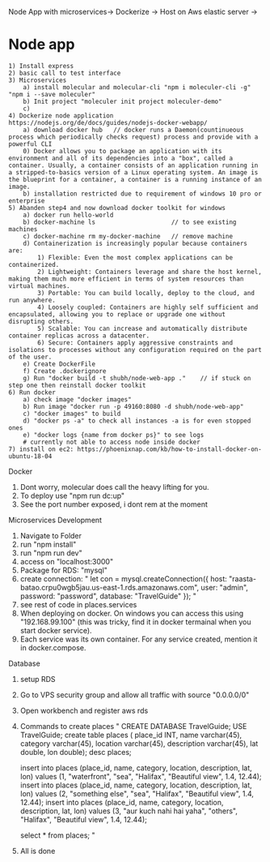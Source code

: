 Node App with microservices-> Dockerize -> Host on Aws elastic server -> 
# Node app
    1) Install express
    2) basic call to test interface
    3) Microservices 
        a) install molecular and molecular-cli "npm i moleculer-cli -g" "npm i --save moleculer"
        b) Init project "moleculer init project moleculer-demo"
        c) 
    4) Dockerize node application https://nodejs.org/de/docs/guides/nodejs-docker-webapp/
        a) download docker hub   // docker runs a Daemon(countinueous process which periodically checks request) process and provide with a powerful CLI
        0) Docker allows you to package an application with its environment and all of its dependencies into a "box", called a container. Usually, a container consists of an application running in a stripped-to-basics version of a Linux operating system. An image is the blueprint for a container, a container is a running instance of an image.
        b) installation restricted due to requirement of windows 10 pro or enterprise
    5) Abanden step4 and now download docker toolkit for windows
        a) docker run hello-world
        b) docker-machine ls                     // to see existing machines
        c) docker-machine rm my-docker-machine   // remove machine
        d) Containerization is increasingly popular because containers are:
            1) Flexible: Even the most complex applications can be containerized.
            2) Lightweight: Containers leverage and share the host kernel, making them much more efficient in terms of system resources than virtual machines.
            3) Portable: You can build locally, deploy to the cloud, and run anywhere.
            4) Loosely coupled: Containers are highly self sufficient and encapsulated, allowing you to replace or upgrade one without disrupting others.
            5) Scalable: You can increase and automatically distribute container replicas across a datacenter.
            6) Secure: Containers apply aggressive constraints and isolations to processes without any configuration required on the part of the user.
        e) Create DockerFile
        f) Create .dockerignore
        g) Run "docker build -t shubh/node-web-app ."    // if stuck on step one then reinstall docker toolkit
    6) Run docker
        a) check image "docker images"
        b) Run image "docker run -p 49160:8080 -d shubh/node-web-app"
        c) "docker images" to build
        d) "docker ps -a" to check all instances -a is for even stopped ones
        e) "docker logs {name from docker ps}" to see logs
        # currently not able to access node inside docker
    7) install on ec2: https://phoenixnap.com/kb/how-to-install-docker-on-ubuntu-18-04


Docker
1) Dont worry, molecular does call the heavy lifting for you.
2) To deploy use "npm run dc:up"
3) See the port number exposed, i dont rem at the moment


Microservices Development
1) Navigate to Folder
2) run "npm install"
3) run "npm run dev"
4) access on "localhost:3000"
5) Package for RDS: "mysql"
6) create connection: "
let con = mysql.createConnection({
	host: "raasta-batao.crpu0wgb5jau.us-east-1.rds.amazonaws.com",
	user: "admin",
	password: "password",
	database: "TravelGuide"
});
"
7) see rest of code in places.services
8) When deploying on docker. On windows you can access this using "192.168.99.100" (this was tricky, find it in docker termainal when you start docker service).
9) Each service was its own container. For any service created, mention it in docker.compose.

Database
1) setup RDS
2) Go to VPS security group and allow all traffic with source "0.0.0.0/0"
3) Open workbench and register aws rds
4) Commands to create places 
    "
    CREATE DATABASE TravelGuide;
    USE TravelGuide;
    create table places ( place_id INT, name varchar(45), category varchar(45), location varchar(45), description varchar(45), lat double, lon double);
    desc places;

    insert into places (place_id, name, category, location, description, lat, lon) values (1, "waterfront", "sea", "Halifax", "Beautiful view", 1.4, 12.44);
    insert into places (place_id, name, category, location, description, lat, lon) values (2, "something else", "sea", "Halifax", "Beautiful view", 1.4, 12.44);
    insert into places (place_id, name, category, location, description, lat, lon) values (3, "aur kuch nahi hai yaha", "others", "Halifax", "Beautiful view", 1.4, 12.44);

    select * from places;
    "
5) All is done
